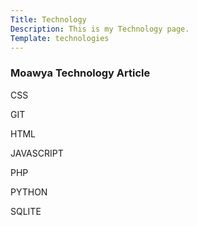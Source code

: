 ```yaml
---
Title: Technology
Description: This is my Technology page.
Template: technologies
---
```


<div class="box tit ">
<h3>Moawya Technology Article</h3>
</div>


<div class="box css" onclick="location.href='%base_url%/technology/css'">
<p class= "text1">CSS</p>

</div>

<div class="box git" onclick="location.href='%base_url%/technology/git'">
<p class = "text1">GIT</p>
</div>

<div class="box html" onclick="location.href='%base_url%/technology/html'">
<p class = "text1">HTML</p>
</div>

<div class="box javascript" onclick="location.href='%base_url%/technology/javascript'">
<p class = "text1">JAVASCRIPT</p>
</div>

<div class="box php" onclick="location.href='%base_url%/technology/php'">
<p class = "text1">PHP</p>
</div>

<div class="box python" onclick="location.href='%base_url%/technology/python'">
<p class = "text1">PYTHON</p>
</div>

<div class="box  sqlite" onclick="location.href='%base_url%/technology/sqlite'">
<p class = "text1">SQLITE</p>
</div>
